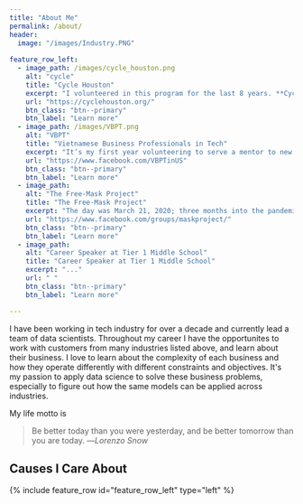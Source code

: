 ```yaml
---
title: "About Me"
permalink: /about/
header:
  image: "/images/Industry.PNG"
  
feature_row_left:
  - image_path: /images/cycle_houston.png
    alt: "cycle"
    title: "Cycle Houston"
    excerpt: "I volunteered in this program for the last 8 years. **Cycle** is a children's charity that rewards students with new bicycles for achieving better academic performance in the classroom. The young students earn a bicycle before Christmas break for achieving their set goals. The mission of the program is to improve 2nd grade literacy at Title One schools in the Greater Houston area. Every year many companies in the Houston areas donate the bikes and the volunteers help put them together and deliver them to the students at the schools before Christmas. I love to see the smiles on the kids' faces when they pick out their bike and sit on it for the first time. "
    url: "https://cyclehouston.org/"
    btn_class: "btn--primary"
    btn_label: "Learn more"
  - image_path: /images/VBPT.png
    alt: "VBPT"
    title: "Vietnamese Business Professionals in Tech"
    excerpt: "It’s my first year volunteering to serve a mentor to new MBA and MS in Analytics graduates. I help guide them to get a job in tech industries through different workshops (behavioral interviews, technical preparation, resume feedback, etc.), group and 1:1 meetings."
    url: "https://www.facebook.com/VBPTinUS"
    btn_class: "btn--primary"
    btn_label: "Learn more"
  - image_path: 
    alt: "The Free-Mask Project"
    title: "The Free-Mask Project"
    excerpt: "The day was March 21, 2020; three months into the pandemic. I saw a stranger's post in a Facebook group that I was a member.  She said 'Hello everyone, my husband is an anesthesiologist at (Hospital).  He and his group of doctors and nurses were told yesterday by the hospital that they need to reuse their N95 masks.  They each were given 2 N95 masks and were told to use bleach to clean it after each day so they can be reused over and over again.  I'm worried for my husband and his coworkers.  These N95 masks will break down over time with bleach, and they will have nothing else to protect them when they go visit their patience.  Would someone please help sew some fabric masks for us so they can put on top of their N95s and help to protect it longer from wear and tear? Please, I beg for your help!' That was the day I met Chi and became part of the small sewing group that sew over 1,000 fabric masks and a few hundre caps for the next 7 months to support these local Houston doctors and nurses."
    url: "https://www.facebook.com/groups/maskproject/"
    btn_class: "btn--primary"
    btn_label: "Learn more"
  - image_path: 
    alt: "Career Speaker at Tier 1 Middle School"
    title: "Career Speaker at Tier 1 Middle School"
    excerpt: "..."
    url: " "
    btn_class: "btn--primary"
    btn_label: "Learn more"

---
```


I have been working in tech industry for over a decade and currently lead a team of data scientists. Throughout my career I have the opportunites to work with customers from many industries listed above, and learn about their business.  I love to learn about the complexity of each business and how they operate differently with different constraints and objectives.  It's my passion to apply data science to solve these business problems, especially to figure out how the same models can be applied across industries.

My life motto is 

> Be better today than you were yesterday, and be better tomorrow than you are today. —*Lorenzo Snow*

## Causes I Care About

{% include feature_row id="feature_row_left" type="left" %}


